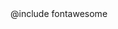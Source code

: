 ---
---
  <meta http-equiv="Content-Type" content="text/html; charset=utf-8"/>
  <meta charset="utf-8">
  <meta name="robots" content="all" />
  <meta name="editor" content="Vim" />
  <meta name="viewport" content="width=device-width, initial-scale=1">
  <meta name="description" content="{{ SITE_DESC }}">
  <meta name="author" content="{{ AUTHOR_NAME }}">
  <link rel="icon" href="favicon.png">
  <link rel="stylesheet" href="css/fly.css">
@include fontawesome

